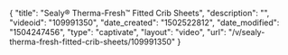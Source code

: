 {
    "title": "Sealy&reg; Therma-Fresh&trade; Fitted Crib Sheets",
    "description": "",
    "videoid": "109991350",
    "date_created": "1502522812",
    "date_modified": "1504247456",
    "type": "captivate",
    "layout": "video",
    "url": "\/v\/sealy-therma-fresh-fitted-crib-sheets\/109991350"
}